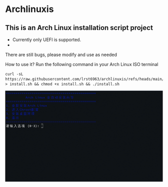 # Archlinuxis
**This is an Arch Linux installation script project**
- 
- Currently only UEFI is supported.
- 
There are still bugs, please modify and use as needed

How to use it? Run the following command in your Arch Linux ISO terminal
``` shell
curl -sL https://raw.githubusercontent.com/lrst6963/archlinuxis/refs/heads/main/install.sh > install.sh && chmod +x install.sh && ./install.sh
```

![Test image](https://github.com/lrst6963/archlinuxis/blob/main/image/%E5%B1%8F%E5%B9%95%E6%88%AA%E5%9B%BE_20250325_232226.png)
